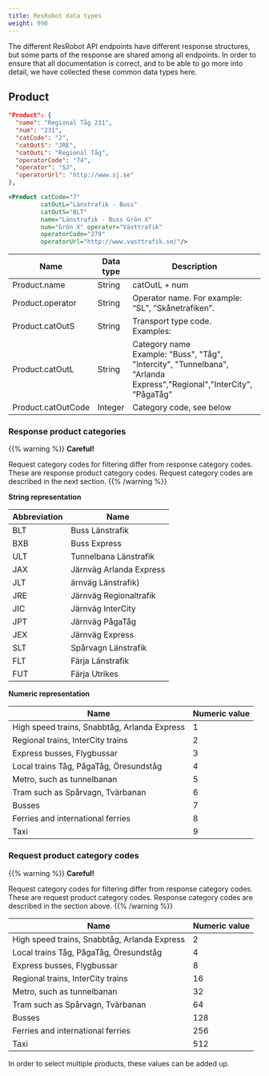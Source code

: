 ```yaml
---
title: ResRobot data types 
weight: 990
---
```


The different ResRobot API endpoints have different response structures, but some parts of the response are shared among
all endpoints. In order to ensure that all documentation is correct, and to be able to go more into detail, we have
collected these common data types here.

## Product

```json
"Product": {
  "name": "Regional Tåg 231",
  "num": "231",
  "catCode": "2",
  "catOutS": "JRE",
  "catOutL": "Regional Tåg",
  "operatorCode": "74",
  "operator": "SJ",
  "operatorUrl": "http://www.sj.se"
},
```

```xml
<Product catCode="7" 
         catOutL="Länstrafik - Buss" 
         catOutS="BLT" 
         name="Länstrafik - Buss Grön X" 
         num="Grön X" operator="Västtrafik"
         operatorCode="279" 
         operatorUrl="http://www.vasttrafik.se/"/>
```

| **Name**            | **Data type**               | **Description**                                                                                                                                                                                                                                                                                                                                                                                                                                                                                                                                                                                                                                                                                                                        |
| ------------------- | ------------------------- | ----------------------|
| Product.name              | String                  | catOutL + num |
| Product.operator          | String                  | Operator name. For example: “SL”, ”Skånetrafiken”.                                                                                                                                                                                                                                                                                                                      | |
| Product.catOutS           | String                  | Transport type code.<br>Examples:  |
| Product.catOutL           | String                  | Category name <br>Example: "Buss", "Tåg", "Intercity", "Tunnelbana", "Arlanda Express","Regional","InterCity", ”PågaTåg”                                                                                                                                                                                                                                              |
| Product.catOutCode        | Integer                 | Category code, see below                                            |

### Response product categories

{{% warning %}}
**Careful!**

Request category codes for filtering differ from response category codes. These are response product category codes. Request category codes are described in the next section.
{{% /warning %}}

**String representation**

|Abbreviation| Name|
| ------------------- | ----------------------|
|BLT |Buss Länstrafik| 
|BXB |Buss Express| 
|ULT |Tunnelbana Länstrafik| 
|JAX |Järnväg Arlanda Express| 
|JLT |ärnväg Länstrafik)| 
|JRE |Järnväg Regionaltrafik| 
|JIC |Järnväg InterCity| 
|JPT |Järnväg PågaTåg| 
|JEX |Järnväg Express| 
|SLT |Spårvagn Länstrafik| 
|FLT |Färja Länstrafik| 
|FUT |Färja Utrikes|

**Numeric representation**

|Name| Numeric value|
| ------------------- | ----------------------|
|High speed trains, Snabbtåg, Arlanda Express|1|
|Regional trains, InterCity trains|2| 
|Express busses, Flygbussar|3| 
|Local trains Tåg, PågaTåg, Öresundståg|4| 
|Metro, such as tunnelbanan|5| 
|Tram such as Spårvagn, Tvärbanan | 6|
|Busses| 7|
|Ferries and international ferries | 8|
|Taxi|9|

### Request product category codes

{{% warning %}}
**Careful!**

Request category codes for filtering differ from response category codes. These are request product category codes. Response category codes are described in the section above.
{{% /warning %}}

|Name| Numeric value|
| ------------------- | ----------------------|
|High speed trains, Snabbtåg, Arlanda Express|2|
|Local trains Tåg, PågaTåg, Öresundståg|4|
|Express busses, Flygbussar|8|
|Regional trains, InterCity trains|16|
|Metro, such as tunnelbanan|32|
|Tram such as Spårvagn, Tvärbanan |64|
|Busses|128|
|Ferries and international ferries |256|
|Taxi|512|

In order to select multiple products, these values can be added up.